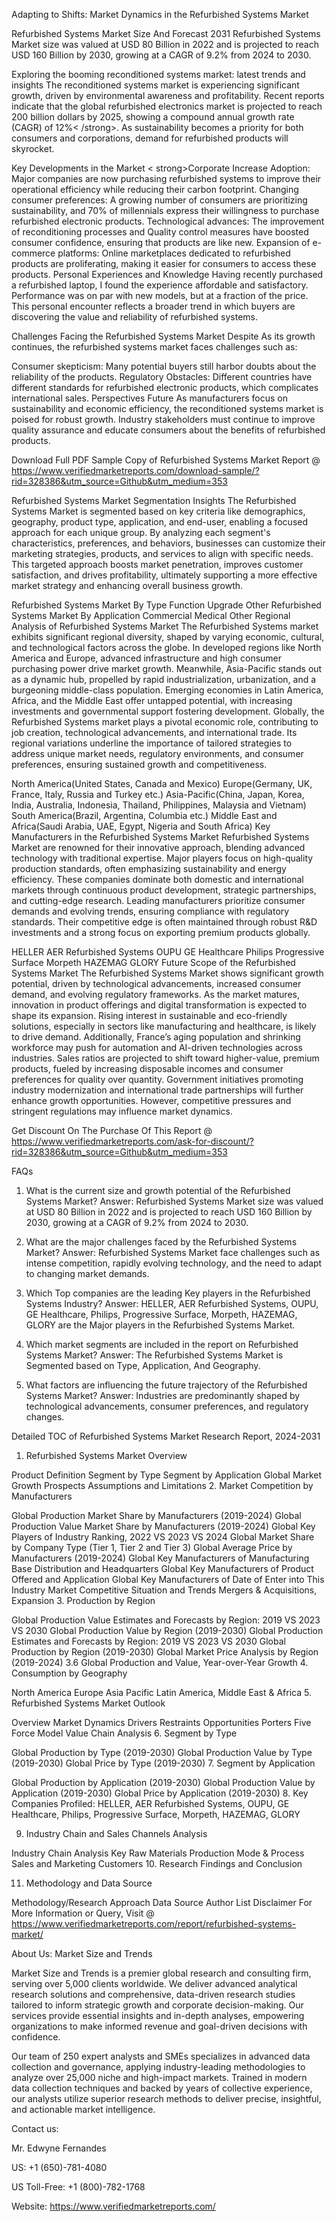 Adapting to Shifts: Market Dynamics in the Refurbished Systems Market


Refurbished Systems Market Size And Forecast 2031
Refurbished Systems Market size was valued at USD 80 Billion in 2022 and is projected to reach USD 160 Billion by 2030, growing at a CAGR of 9.2% from 2024 to 2030.

Exploring the booming reconditioned systems market: latest trends and insights
The reconditioned systems market is experiencing significant growth, driven by environmental awareness and profitability. Recent reports indicate that the global refurbished electronics market is projected to reach 200 billion dollars by 2025, showing a compound annual growth rate (CAGR) of 12%< /strong>. As sustainability becomes a priority for both consumers and corporations, demand for refurbished products will skyrocket.

Key Developments in the Market
< strong>Corporate Increase Adoption: Major companies are now purchasing refurbished systems to improve their operational efficiency while reducing their carbon footprint.
Changing consumer preferences: A growing number of consumers are prioritizing sustainability, and 70% of millennials express their willingness to purchase refurbished electronic products.
Technological advances: The improvement of reconditioning processes and Quality control measures have boosted consumer confidence, ensuring that products are like new.
Expansion of e-commerce platforms: Online marketplaces dedicated to refurbished products are proliferating, making it easier for consumers to access these products.
Personal Experiences and Knowledge
Having recently purchased a refurbished laptop, I found the experience affordable and satisfactory. Performance was on par with new models, but at a fraction of the price. This personal encounter reflects a broader trend in which buyers are discovering the value and reliability of refurbished systems.

Challenges Facing the Refurbished Systems Market
Despite As its growth continues, the refurbished systems market faces challenges such as:

Consumer skepticism: Many potential buyers still harbor doubts about the reliability of the products.
Regulatory Obstacles: Different countries have different standards for refurbished electronic products, which complicates international sales.
Perspectives Future
As manufacturers focus on sustainability and economic efficiency, the reconditioned systems market is poised for robust growth. Industry stakeholders must continue to improve quality assurance and educate consumers about the benefits of refurbished products.

Download Full PDF Sample Copy of Refurbished Systems Market Report @ https://www.verifiedmarketreports.com/download-sample/?rid=328386&utm_source=Github&utm_medium=353

Refurbished Systems Market Segmentation Insights
The Refurbished Systems Market is segmented based on key criteria like demographics, geography, product type, application, and end-user, enabling a focused approach for each unique group. By analyzing each segment's characteristics, preferences, and behaviors, businesses can customize their marketing strategies, products, and services to align with specific needs. This targeted approach boosts market penetration, improves customer satisfaction, and drives profitability, ultimately supporting a more effective market strategy and enhancing overall business growth.

Refurbished Systems Market By Type
Function Upgrade
Other
Refurbished Systems Market By Application
Commercial
Medical
Other
Regional Analysis of Refurbished Systems Market
The Refurbished Systems market exhibits significant regional diversity, shaped by varying economic, cultural, and technological factors across the globe. In developed regions like North America and Europe, advanced infrastructure and high consumer purchasing power drive market growth. Meanwhile, Asia-Pacific stands out as a dynamic hub, propelled by rapid industrialization, urbanization, and a burgeoning middle-class population. Emerging economies in Latin America, Africa, and the Middle East offer untapped potential, with increasing investments and governmental support fostering development. Globally, the Refurbished Systems market plays a pivotal economic role, contributing to job creation, technological advancements, and international trade. Its regional variations underline the importance of tailored strategies to address unique market needs, regulatory environments, and consumer preferences, ensuring sustained growth and competitiveness.

North America(United States, Canada and Mexico)
Europe(Germany, UK, France, Italy, Russia and Turkey etc.)
Asia-Pacific(China, Japan, Korea, India, Australia, Indonesia, Thailand, Philippines, Malaysia and Vietnam)
South America(Brazil, Argentina, Columbia etc.)
Middle East and Africa(Saudi Arabia, UAE, Egypt, Nigeria and South Africa)
Key Manufacturers in the Refurbished Systems Market
Refurbished Systems Market are renowned for their innovative approach, blending advanced technology with traditional expertise. Major players focus on high-quality production standards, often emphasizing sustainability and energy efficiency. These companies dominate both domestic and international markets through continuous product development, strategic partnerships, and cutting-edge research. Leading manufacturers prioritize consumer demands and evolving trends, ensuring compliance with regulatory standards. Their competitive edge is often maintained through robust R&D investments and a strong focus on exporting premium products globally.

HELLER
AER Refurbished Systems
OUPU
GE Healthcare
Philips
Progressive Surface
Morpeth
HAZEMAG
GLORY
Future Scope of the Refurbished Systems Market
The Refurbished Systems Market shows significant growth potential, driven by technological advancements, increased consumer demand, and evolving regulatory frameworks. As the market matures, innovation in product offerings and digital transformation is expected to shape its expansion. Rising interest in sustainable and eco-friendly solutions, especially in sectors like manufacturing and healthcare, is likely to drive demand. Additionally, France’s aging population and shrinking workforce may push for automation and AI-driven technologies across industries. Sales ratios are projected to shift toward higher-value, premium products, fueled by increasing disposable incomes and consumer preferences for quality over quantity. Government initiatives promoting industry modernization and international trade partnerships will further enhance growth opportunities. However, competitive pressures and stringent regulations may influence market dynamics.

Get Discount On The Purchase Of This Report @ https://www.verifiedmarketreports.com/ask-for-discount/?rid=328386&utm_source=Github&utm_medium=353

FAQs
1. What is the current size and growth potential of the Refurbished Systems Market?
Answer: Refurbished Systems Market size was valued at USD 80 Billion in 2022 and is projected to reach USD 160 Billion by 2030, growing at a CAGR of 9.2% from 2024 to 2030.

2. What are the major challenges faced by the Refurbished Systems Market?
Answer: Refurbished Systems Market face challenges such as intense competition, rapidly evolving technology, and the need to adapt to changing market demands.

3. Which Top companies are the leading Key players in the Refurbished Systems Industry?
Answer: HELLER, AER Refurbished Systems, OUPU, GE Healthcare, Philips, Progressive Surface, Morpeth, HAZEMAG, GLORY are the Major players in the Refurbished Systems Market.

4. Which market segments are included in the report on Refurbished Systems Market?
Answer: The Refurbished Systems Market is Segmented based on Type, Application, And Geography.

5. What factors are influencing the future trajectory of the Refurbished Systems Market?
Answer: Industries are predominantly shaped by technological advancements, consumer preferences, and regulatory changes.

Detailed TOC of Refurbished Systems Market Research Report, 2024-2031
1. Refurbished Systems Market Overview

Product Definition
Segment by Type
Segment by Application
Global Market Growth Prospects
Assumptions and Limitations
2. Market Competition by Manufacturers

Global Production Market Share by Manufacturers (2019-2024)
Global Production Value Market Share by Manufacturers (2019-2024)
Global Key Players of Industry Ranking, 2022 VS 2023 VS 2024
Global Market Share by Company Type (Tier 1, Tier 2 and Tier 3)
Global Average Price by Manufacturers (2019-2024)
Global Key Manufacturers of Manufacturing Base Distribution and Headquarters
Global Key Manufacturers of Product Offered and Application
Global Key Manufacturers of Date of Enter into This Industry
Market Competitive Situation and Trends
Mergers & Acquisitions, Expansion
3. Production by Region

Global Production Value Estimates and Forecasts by Region: 2019 VS 2023 VS 2030
Global Production Value by Region (2019-2030)
Global Production Estimates and Forecasts by Region: 2019 VS 2023 VS 2030
Global Production by Region (2019-2030)
Global Market Price Analysis by Region (2019-2024) 3.6 Global Production and Value, Year-over-Year Growth
4. Consumption by Geography

North America
Europe
Asia Pacific
Latin America, Middle East & Africa
5. Refurbished Systems Market Outlook

Overview
Market Dynamics
Drivers
Restraints
Opportunities
Porters Five Force Model
Value Chain Analysis 
6. Segment by Type

Global Production by Type (2019-2030)
Global Production Value by Type (2019-2030)
Global Price by Type (2019-2030)
7. Segment by Application

Global Production by Application (2019-2030)
Global Production Value by Application (2019-2030)
Global Price by Application (2019-2030)
8. Key Companies Profiled: HELLER, AER Refurbished Systems, OUPU, GE Healthcare, Philips, Progressive Surface, Morpeth, HAZEMAG, GLORY

9. Industry Chain and Sales Channels Analysis

Industry Chain Analysis
Key Raw Materials
Production Mode & Process
Sales and Marketing
Customers
10. Research Findings and Conclusion

11. Methodology and Data Source

Methodology/Research Approach
Data Source
Author List
Disclaimer
For More Information or Query, Visit @ https://www.verifiedmarketreports.com/report/refurbished-systems-market/

About Us: Market Size and Trends

Market Size and Trends is a premier global research and consulting firm, serving over 5,000 clients worldwide. We deliver advanced analytical research solutions and comprehensive, data-driven research studies tailored to inform strategic growth and corporate decision-making. Our services provide essential insights and in-depth analyses, empowering organizations to make informed revenue and goal-driven decisions with confidence.

Our team of 250 expert analysts and SMEs specializes in advanced data collection and governance, applying industry-leading methodologies to analyze over 25,000 niche and high-impact markets. Trained in modern data collection techniques and backed by years of collective experience, our analysts utilize superior research methods to deliver precise, insightful, and actionable market intelligence.

Contact us:

Mr. Edwyne Fernandes

US: +1 (650)-781-4080

US Toll-Free: +1 (800)-782-1768

Website: https://www.verifiedmarketreports.com/
